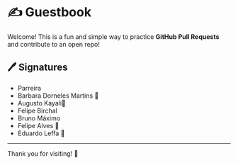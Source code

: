 # ✍️ Guestbook

Welcome!
This is a fun and simple way to practice **GitHub Pull Requests** and contribute to an open repo!

## 🖊️ Signatures
- Parreira
- Barbara Dorneles Martins 💙
- Augusto Kayali🗿
- Felipe Birchal
- Bruno Máximo
- Felipe Alves 🚀
- Eduardo Leffa 📖

---

Thank you for visiting! 🙌
